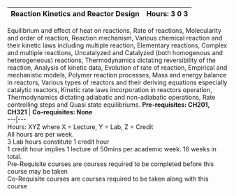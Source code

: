 **Reaction Kinetics and Reactor Design** | **Hours: 3 0 3**  
---|---  
Equilibrium and effect of heat on reactions, Rate of reactions, Molecularity and order of reaction, Reaction mechanism, Various chemical reaction and their kinetic laws including multiple reaction, Elementary reactions, Complex and multiple reactions, Uncatalyzed and Catalyzed (both homogenous and heterogeneous) reactions, Thermodynamics dictating reversibility of the reaction, Analysis of kinetic data, Evolution of rate of reaction, Empirical and mechanistic models, Polymer reaction processes, Mass and energy balance in reactors, Various types of reactors and their deriving equations especially catalytic reactors, Kinetic rate laws incorporation in reactors operation, Thermodynamics dictating adiabatic and non-adiabatic operations, Rate controlling steps and Quasi state equilibriums.
**Pre-requisites: CH201, CH321** | **Co-requisites: None**  
---|---  
Hours: XYZ where X = Lecture, Y = Lab, Z = Credit  
All hours are per week.  
3 Lab hours constitute 1 credit hour  
1 credit hour implies 1 lecture of 50mins per academic week. 16 weeks in total.  
Pre-Requisite courses are courses required to be completed before this course may be taken  
Co-Requisite courses are courses required to be taken along with this course
